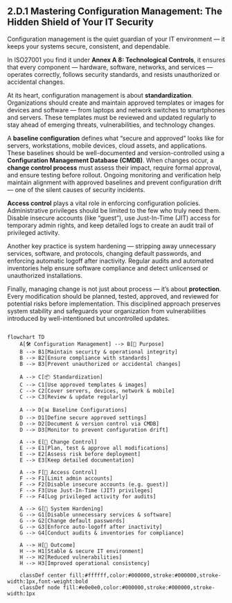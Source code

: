 ## 2.D.1 Mastering Configuration Management: The Hidden Shield of Your IT Security ##

Configuration management is the quiet guardian of your IT environment — it keeps your systems secure, consistent, and dependable. 

In ISO27001 you find it under **Annex A 8: Technological Controls**, it ensures that every component — hardware, software, networks, and services — operates correctly, follows security standards, and resists unauthorized or accidental changes.

At its heart, configuration management is about **standardization**. Organizations should create and maintain approved templates or images for devices and software — from laptops and network switches to smartphones and servers. These templates must be reviewed and updated regularly to stay ahead of emerging threats, vulnerabilities, and technology changes.

A **baseline configuration** defines what “secure and approved” looks like for servers, workstations, mobile devices, cloud assets, and applications. These baselines should be well-documented and version-controlled using a **Configuration Management Database (CMDB)**. When changes occur, a **change control process** must assess their impact, require formal approval, and ensure testing before rollout. Ongoing monitoring and verification help maintain alignment with approved baselines and prevent configuration drift — one of the silent causes of security incidents.

**Access control** plays a vital role in enforcing configuration policies. Administrative privileges should be limited to the few who truly need them. Disable insecure accounts (like “guest”), use Just-In-Time (JIT) access for temporary admin rights, and keep detailed logs to create an audit trail of privileged activity.

Another key practice is system hardening — stripping away unnecessary services, software, and protocols, changing default passwords, and enforcing automatic logoff after inactivity. Regular audits and automated inventories help ensure software compliance and detect unlicensed or unauthorized installations.

Finally, managing change is not just about process — it’s about **protection**. Every modification should be planned, tested, approved, and reviewed for potential risks before implementation. This disciplined approach preserves system stability and safeguards your organization from vulnerabilities introduced by well-intentioned but uncontrolled updates.

```mermaid

flowchart TD
    A[🛠️ Configuration Management] --> B[🎯 Purpose]
    B --> B1[Maintain security & operational integrity]
    B --> B2[Ensure compliance with standards]
    B --> B3[Prevent unauthorized or accidental changes]

    A --> C[📦 Standardization]
    C --> C1[Use approved templates & images]
    C --> C2[Cover servers, devices, network & mobile]
    C --> C3[Review & update regularly]

    A --> D[📊 Baseline Configurations]
    D --> D1[Define secure approved settings]
    D --> D2[Document & version control via CMDB]
    D --> D3[Monitor to prevent configuration drift]

    A --> E[🔄 Change Control]
    E --> E1[Plan, test & approve all modifications]
    E --> E2[Assess risk before deployment]
    E --> E3[Keep detailed documentation]

    A --> F[🔐 Access Control]
    F --> F1[Limit admin accounts]
    F --> F2[Disable insecure accounts (e.g. guest)]
    F --> F3[Use Just-In-Time (JIT) privileges]
    F --> F4[Log privileged activity for audits]

    A --> G[🧱 System Hardening]
    G --> G1[Disable unnecessary services & software]
    G --> G2[Change default passwords]
    G --> G3[Enforce auto-logoff after inactivity]
    G --> G4[Conduct audits & inventories for compliance]

    A --> H[🧩 Outcome]
    H --> H1[Stable & secure IT environment]
    H --> H2[Reduced vulnerabilities]
    H --> H3[Improved operational consistency]

    classDef center fill:#ffffff,color:#000000,stroke:#000000,stroke-width:1px,font-weight:bold
    classDef node fill:#e0e0e0,color:#000000,stroke:#000000,stroke-width:1px
```
